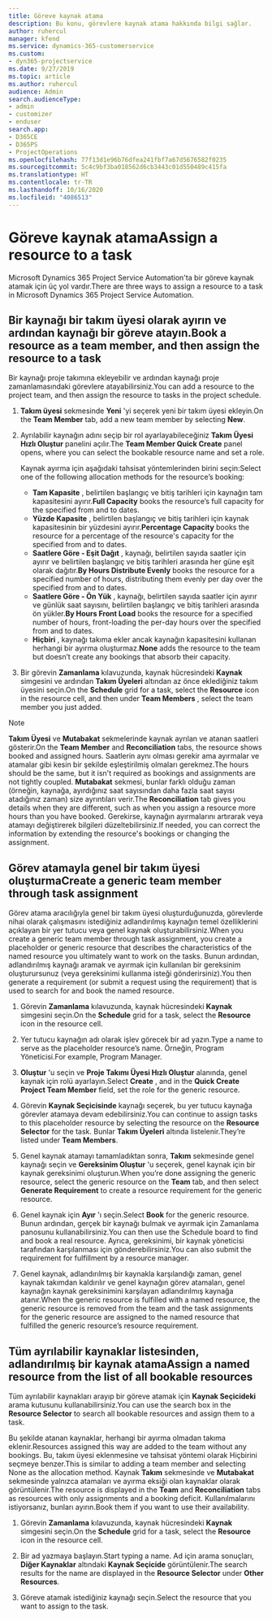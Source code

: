 ```yaml
---
title: Göreve kaynak atama
description: Bu konu, görevlere kaynak atama hakkında bilgi sağlar.
author: ruhercul
manager: kfend
ms.service: dynamics-365-customerservice
ms.custom:
- dyn365-projectservice
ms.date: 9/27/2019
ms.topic: article
ms.author: ruhercul
audience: Admin
search.audienceType:
- admin
- customizer
- enduser
search.app:
- D365CE
- D365PS
- ProjectOperations
ms.openlocfilehash: 77f13d1e96b76dfea241fbf7a67d5676582f0235
ms.sourcegitcommit: 5c4c9bf3ba018562d6cb3443c01d550489c415fa
ms.translationtype: HT
ms.contentlocale: tr-TR
ms.lasthandoff: 10/16/2020
ms.locfileid: "4086513"
---
```

# <a name="assign-a-resource-to-a-task"></a><span data-ttu-id="511a0-103">Göreve kaynak atama</span><span class="sxs-lookup"><span data-stu-id="511a0-103">Assign a resource to a task</span></span>

<span data-ttu-id="511a0-104">Microsoft Dynamics 365 Project Service Automation'ta bir göreve kaynak atamak için üç yol vardır.</span><span class="sxs-lookup"><span data-stu-id="511a0-104">There are three ways to assign a resource to a task in Microsoft Dynamics 365 Project Service Automation.</span></span>

## <a name="book-a-resource-as-a-team-member-and-then-assign-the-resource-to-a-task"></a><span data-ttu-id="511a0-105">Bir kaynağı bir takım üyesi olarak ayırın ve ardından kaynağı bir göreve atayın.</span><span class="sxs-lookup"><span data-stu-id="511a0-105">Book a resource as a team member, and then assign the resource to a task</span></span>

<span data-ttu-id="511a0-106">Bir kaynağı proje takımına ekleyebilir ve ardından kaynağı proje zamanlamasındaki görevlere atayabilirsiniz.</span><span class="sxs-lookup"><span data-stu-id="511a0-106">You can add a resource to the project team, and then assign the resource to tasks in the project schedule.</span></span>

1. <span data-ttu-id="511a0-107">**Takım üyesi** sekmesinde **Yeni** 'yi seçerek yeni bir takım üyesi ekleyin.</span><span class="sxs-lookup"><span data-stu-id="511a0-107">On the **Team Member** tab, add a new team member by selecting **New**.</span></span> 

2. <span data-ttu-id="511a0-108">Ayrılabilir kaynağın adını seçip bir rol ayarlayabileceğiniz **Takım Üyesi Hızlı Oluştur** panelini açılır.</span><span class="sxs-lookup"><span data-stu-id="511a0-108">The **Team Member Quick Create** panel opens, where you can select the bookable resource name and set a role.</span></span> 

    <span data-ttu-id="511a0-109">Kaynak ayırma için aşağıdaki tahsisat yöntemlerinden birini seçin:</span><span class="sxs-lookup"><span data-stu-id="511a0-109">Select one of the following allocation methods for the resource’s booking:</span></span>

    - <span data-ttu-id="511a0-110">**Tam Kapasite** , belirtilen başlangıç ve bitiş tarihleri için kaynağın tam kapasitesini ayırır.</span><span class="sxs-lookup"><span data-stu-id="511a0-110">**Full Capacity** books the resource’s full capacity for the specified from and to dates.</span></span>
    - <span data-ttu-id="511a0-111">**Yüzde Kapasite** , belirtilen başlangıç ve bitiş tarihleri için kaynak kapasitesinin bir yüzdesini ayırır.</span><span class="sxs-lookup"><span data-stu-id="511a0-111">**Percentage Capacity** books the resource for a percentage of the resource's capacity for the specified from and to dates.</span></span>
    - <span data-ttu-id="511a0-112">**Saatlere Göre - Eşit Dağıt** , kaynağı, belirtilen sayıda saatler için ayırır ve belirtilen başlangıç ve bitiş tarihleri arasında her güne eşit olarak dağıtır.</span><span class="sxs-lookup"><span data-stu-id="511a0-112">**By Hours Distribute Evenly** books the resource for a specified number of hours, distributing them evenly per day over the specified from and to dates.</span></span>
    - <span data-ttu-id="511a0-113">**Saatlere Göre - Ön Yük** , kaynağı, belirtilen sayıda saatler için ayırır ve günlük saat sayısını, belirtilen başlangıç ve bitiş tarihleri arasında ön yükler.</span><span class="sxs-lookup"><span data-stu-id="511a0-113">**By Hours Front Load** books the resource for a specified number of hours, front-loading the per-day hours over the specified from and to dates.</span></span>
    - <span data-ttu-id="511a0-114">**Hiçbiri** , kaynağı takıma ekler ancak kaynağın kapasitesini kullanan herhangi bir ayırma oluşturmaz.</span><span class="sxs-lookup"><span data-stu-id="511a0-114">**None** adds the resource to the team but doesn’t create any bookings that absorb their capacity.</span></span>

3. <span data-ttu-id="511a0-115">Bir görevin **Zamanlama** kılavuzunda, kaynak hücresindeki **Kaynak** simgesini ve ardından **Takım Üyeleri** altından az önce eklediğiniz takım üyesini seçin.</span><span class="sxs-lookup"><span data-stu-id="511a0-115">On the **Schedule** grid for a task, select the **Resource** icon in the resource cell, and then under **Team Members** , select the team member you just added.</span></span> 

> [!NOTE]
> <span data-ttu-id="511a0-116">**Takım Üyesi** ve **Mutabakat** sekmelerinde kaynak ayrılan ve atanan saatleri gösterir.</span><span class="sxs-lookup"><span data-stu-id="511a0-116">On the **Team Member** and **Reconciliation** tabs, the resource shows booked and assigned hours.</span></span> <span data-ttu-id="511a0-117">Saatlerin aynı olması gerekir ama ayırmalar ve atamalar gibi kesin bir şekilde eşleştirilmiş olmaları gerekmez.</span><span class="sxs-lookup"><span data-stu-id="511a0-117">The hours should be the same, but it isn't required as bookings and assignments are not tightly coupled.</span></span> <span data-ttu-id="511a0-118">**Mutabakat** sekmesi, bunlar farklı olduğu zaman (örneğin, kaynağa, ayırdığınız saat sayısından daha fazla saat sayısı atadığınız zaman) size ayrıntıları verir.</span><span class="sxs-lookup"><span data-stu-id="511a0-118">The **Reconciliation** tab gives you details when they are different, such as when you assign a resource more hours than you have booked.</span></span> <span data-ttu-id="511a0-119">Gerekirse, kaynağın ayırmalarını artırarak veya atamayı değiştirerek bilgileri düzeltebilirsiniz.</span><span class="sxs-lookup"><span data-stu-id="511a0-119">If needed, you can correct the information by extending the resource's bookings or changing the assignment.</span></span>

## <a name="create-a-generic-team-member-through-task-assignment"></a><span data-ttu-id="511a0-120">Görev atamayla genel bir takım üyesi oluşturma</span><span class="sxs-lookup"><span data-stu-id="511a0-120">Create a generic team member through task assignment</span></span>

<span data-ttu-id="511a0-121">Görev atama aracılığıyla genel bir takım üyesi oluşturduğunuzda, görevlerde nihai olarak çalışmasını istediğiniz adlandırılmış kaynağın temel özelliklerini açıklayan bir yer tutucu veya genel kaynak oluşturabilirsiniz.</span><span class="sxs-lookup"><span data-stu-id="511a0-121">When you create a generic team member through task assignment, you create a placeholder or generic resource that describes the characteristics of the named resource you ultimately want to work on the tasks.</span></span> <span data-ttu-id="511a0-122">Bunun ardından, adlandırılmış kaynağı aramak ve ayırmak için kullanılan bir gereksinim oluşturursunuz (veya gereksinimi kullanma isteği gönderirsiniz).</span><span class="sxs-lookup"><span data-stu-id="511a0-122">You then generate a requirement (or submit a request using the requirement) that is used to search for and book the named resource.</span></span>

1. <span data-ttu-id="511a0-123">Görevin **Zamanlama** kılavuzunda, kaynak hücresindeki **Kaynak** simgesini seçin.</span><span class="sxs-lookup"><span data-stu-id="511a0-123">On the **Schedule** grid for a task, select the **Resource** icon in the resource cell.</span></span>

2. <span data-ttu-id="511a0-124">Yer tutucu kaynağın adı olarak işlev görecek bir ad yazın.</span><span class="sxs-lookup"><span data-stu-id="511a0-124">Type a name to serve as the placeholder resource’s name.</span></span> <span data-ttu-id="511a0-125">Örneğin, Program Yöneticisi.</span><span class="sxs-lookup"><span data-stu-id="511a0-125">For example, Program Manager.</span></span>

3. <span data-ttu-id="511a0-126">**Oluştur** 'u seçin ve **Proje Takımı Üyesi Hızlı Oluştur** alanında, genel kaynak için rolü ayarlayın.</span><span class="sxs-lookup"><span data-stu-id="511a0-126">Select **Create** , and in the **Quick Create Project Team Member** field, set the role for the generic resource.</span></span>

4. <span data-ttu-id="511a0-127">Görevin **Kaynak Seçicisinde** kaynağı seçerek, bu yer tutucu kaynağa görevler atamaya devam edebilirsiniz.</span><span class="sxs-lookup"><span data-stu-id="511a0-127">You can continue to assign tasks to this placeholder resource by selecting the resource on the **Resource Selector** for the task.</span></span> <span data-ttu-id="511a0-128">Bunlar **Takım Üyeleri** altında listelenir.</span><span class="sxs-lookup"><span data-stu-id="511a0-128">They’re listed under **Team Members**.</span></span>

5. <span data-ttu-id="511a0-129">Genel kaynak atamayı tamamladıktan sonra, **Takım** sekmesinde genel kaynağı seçin ve **Gereksinim Oluştur** 'u seçerek, genel kaynak için bir kaynak gereksinimi oluşturun.</span><span class="sxs-lookup"><span data-stu-id="511a0-129">When you’re done assigning the generic resource, select the generic resource on the **Team** tab, and then select **Generate Requirement** to create a resource requirement for the generic resource.</span></span>

6. <span data-ttu-id="511a0-130">Genel kaynak için **Ayır** 'ı seçin.</span><span class="sxs-lookup"><span data-stu-id="511a0-130">Select **Book** for the generic resource.</span></span> <span data-ttu-id="511a0-131">Bunun ardından, gerçek bir kaynağı bulmak ve ayırmak için Zamanlama panosunu kullanabilirsiniz.</span><span class="sxs-lookup"><span data-stu-id="511a0-131">You can then use the Schedule board to find and book a real resource.</span></span> <span data-ttu-id="511a0-132">Ayrıca, gereksinimi, bir kaynak yöneticisi tarafından karşılanması için gönderebilirsiniz.</span><span class="sxs-lookup"><span data-stu-id="511a0-132">You can also submit the requirement for fulfillment by a resource manager.</span></span>

7. <span data-ttu-id="511a0-133">Genel kaynak, adlandırılmış bir kaynakla karşılandığı zaman, genel kaynak takımdan kaldırılır ve genel kaynağın görev atamaları, genel kaynağın kaynak gereksinimini karşılayan adlandırılmış kaynağa atanır.</span><span class="sxs-lookup"><span data-stu-id="511a0-133">When the generic resource is fulfilled with a named resource, the generic resource is removed from the team and the task assignments for the generic resource are assigned to the named resource that fulfilled the generic resource’s resource requirement.</span></span>

## <a name="assign-a-named-resource-from-the-list-of-all-bookable-resources"></a><span data-ttu-id="511a0-134">Tüm ayrılabilir kaynaklar listesinden, adlandırılmış bir kaynak atama</span><span class="sxs-lookup"><span data-stu-id="511a0-134">Assign a named resource from the list of all bookable resources</span></span>

<span data-ttu-id="511a0-135">Tüm ayrılabilir kaynakları arayıp bir göreve atamak için **Kaynak Seçicideki** arama kutusunu kullanabilirsiniz.</span><span class="sxs-lookup"><span data-stu-id="511a0-135">You can use the search box in the **Resource Selector** to search all bookable resources and assign them to a task.</span></span>

<span data-ttu-id="511a0-136">Bu şekilde atanan kaynaklar, herhangi bir ayırma olmadan takıma eklenir.</span><span class="sxs-lookup"><span data-stu-id="511a0-136">Resources assigned this way are added to the team without any bookings.</span></span> <span data-ttu-id="511a0-137">Bu, takım üyesi eklenmesine ve tahsisat yöntemi olarak Hiçbirini seçmeye benzer.</span><span class="sxs-lookup"><span data-stu-id="511a0-137">This is similar to adding a team member and selecting None as the allocation method.</span></span> <span data-ttu-id="511a0-138">Kaynak **Takım** sekmesinde ve **Mutabakat** sekmesinde yalnızca atamaları ve ayırma eksiği olan kaynaklar olarak görüntülenir.</span><span class="sxs-lookup"><span data-stu-id="511a0-138">The resource is displayed in the **Team** and **Reconciliation** tabs as resources with only assignments and a booking deficit.</span></span> <span data-ttu-id="511a0-139">Kullanılmalarını istiyorsanız, bunları ayırın.</span><span class="sxs-lookup"><span data-stu-id="511a0-139">Book them if you want to use their availability.</span></span>

1. <span data-ttu-id="511a0-140">Görevin **Zamanlama** kılavuzunda, kaynak hücresindeki **Kaynak** simgesini seçin.</span><span class="sxs-lookup"><span data-stu-id="511a0-140">On the **Schedule** grid for a task, select the **Resource** icon in the resource cell.</span></span>

2. <span data-ttu-id="511a0-141">Bir ad yazmaya başlayın.</span><span class="sxs-lookup"><span data-stu-id="511a0-141">Start typing a name.</span></span> <span data-ttu-id="511a0-142">Ad için arama sonuçları, **Diğer Kaynaklar** altındaki **Kaynak Seçicide** görüntülenir.</span><span class="sxs-lookup"><span data-stu-id="511a0-142">The search results for the name are displayed in the **Resource Selector** under **Other Resources**.</span></span>

3. <span data-ttu-id="511a0-143">Göreve atamak istediğiniz kaynağı seçin.</span><span class="sxs-lookup"><span data-stu-id="511a0-143">Select the resource that you want to assign to the task.</span></span>

